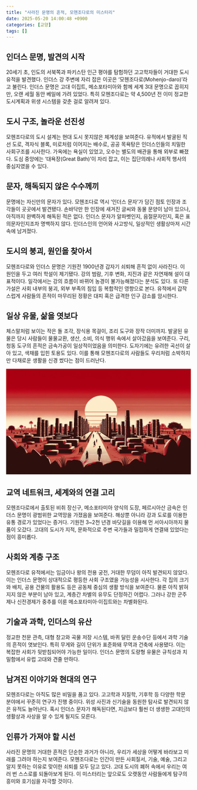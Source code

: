 ```yaml
---
title: "사라진 문명의 흔적, 모헨조다로의 미스터리"
date: 2025-05-20 14:00:48 +0900
categories: [교양]
tags: []
---
```


## 인더스 문명, 발견의 시작

20세기 초, 인도의 서북쪽과 파키스탄 인근 평야를 탐험하던 고고학자들이 거대한 도시 유적을 발견했다. 인더스 강 주변에 자리 잡은 이곳은 ‘모헨조다로(Mohenjo-daro)’라고 불린다. 인더스 문명은 고대 이집트, 메소포타미아와 함께 세계 3대 문명으로 꼽히지만, 오랜 세월 동안 베일에 가려 있었다. 특히 모헨조다로는 약 4,500년 전 이미 정교한 도시계획과 위생 시스템을 갖춘 걸로 알려져 있다.

## 도시 구조, 놀라운 선진성

모헨조다로의 도시 설계는 현대 도시 못지않은 체계성을 보여준다. 유적에서 발굴된 직선 도로, 격자식 블록, 미로처럼 이어지는 배수로, 공공 목욕탕은 인더스인들의 치밀한 사회구조를 시사한다. 가옥에는 욕실이 있었고, 오수는 별도의 배관을 통해 외부로 빠졌다. 도심 중앙에는 ‘대욕장(Great Bath)’이 자리 잡고, 이는 집단의례나 사회적 행사의 중심지였을 수 있다.

## 문자, 해독되지 않은 수수께끼

문명에는 자신만의 문자가 있다. 모헨조다로 역시 ‘인더스 문자’가 담긴 점토 인장과 조각들이 곳곳에서 발견됐다. 손바닥만 한 인장에 새겨진 글씨와 동물 문양이 남아 있으나, 아직까지 완벽하게 해독된 적은 없다. 인더스 문자가 알파벳인지, 음절문자인지, 혹은 표의문자인지조차 명백하지 않다. 인더스인의 언어와 사고방식, 일상적인 생활상마저 시간 속에 남겨졌다.

## 도시의 붕괴, 원인을 찾아서

모헨조다로와 인더스 문명은 기원전 1900년경 갑자기 쇠퇴해 흔적 없이 사라진다. 이 원인을 두고 여러 학설이 제기됐다. 강의 범람, 기후 변화, 지진과 같은 자연재해 설이 대표적이다. 일각에서는 강의 흐름이 바뀌어 농경이 불가능해졌다는 분석도 있다. 또 다른 가설은 사회 내부의 붕괴, 외부 부족의 침입 등 복합적인 영향으로 본다. 유적에서 갑작스럽게 사람들의 흔적이 마무리된 정황은 대피 혹은 급격한 인구 감소를 암시한다.

## 일상 유물, 삶을 엿보다

체스말처럼 보이는 작은 돌 조각, 장식용 목걸이, 조리 도구와 장작 더미까지. 발굴된 유물은 당시 사람들이 물물교환, 생산, 소비, 의식 행위 속에서 살아갔음을 보여준다. 구리, 청동 도구의 흔적은 금속가공이 일상적이었음을 의미한다. 도자기에는 유려한 곡선이 살아 있고, 색채를 입힌 토용도 있다. 이를 통해 모헨조다로의 사람들도 우리처럼 소박하지만 다채로운 생활을 신경 썼다는 점이 드러난다.

![모헨조다로 고대 도시의 해질녘 전경, 붉은 하늘 아래 길게 뻗은 유적들](assets/img/2025-05-20-fda4e409-1e8f-4f09-a121-f5ea4df8cb66/1747717305581.png)

## 교역 네트워크, 세계와의 연결 고리

모헨조다로에서 출토된 비취 장신구, 메소포타미아 양식의 도장, 페르시아산 금속은 인더스 문명이 광범위한 교역망을 가졌음을 보여준다. 해상뿐 아니라 강과 도로를 이용한 유통 경로가 있었다는 증거다. 기원전 3~2천 년경 바닷길을 이용해 먼 서아시아까지 물품이 오갔다. 고대의 도시가 지적, 문화적으로 주변 국가들과 밀접하게 연결돼 있었다는 점이 흥미롭다.

## 사회와 계층 구조

모헨조다로 유적에서는 임금이나 왕의 전용 궁전, 거대한 무덤이 아직 발견되지 않았다. 이는 인더스 문명이 상대적으로 평등한 사회 구조였을 가능성을 시사한다. 각 집의 크기와 배치, 공용 건물의 활용도 등은 공동체 중심의 생활 방식을 보여준다. 물론 아직 밝혀지지 않은 부분이 남아 있고, 계층간 차별의 유무도 단정하긴 어렵다. 그러나 강한 군주제나 신전경제가 중추를 이룬 메소포타미아·이집트와는 차별화된다.

## 기술과 과학, 인더스의 유산

정교한 천문 관측, 대형 창고와 곡물 저장 시스템, 바퀴 달린 운송수단 등에서 과학 기술의 흔적이 엿보인다. 특히 무게와 길이 단위가 표준화돼 무역과 건축에 사용됐다. 이는 복잡한 사회가 뒷받침되어야 가능한 일이다. 인더스 문명의 도량형 유물은 규칙성과 치밀함에서 유럽 고대와 견줄 만하다.

## 남겨진 이야기와 현대의 연구

모헨조다로는 아직도 많은 비밀을 품고 있다. 고고학과 지질학, 기후학 등 다양한 학문 분야에서 꾸준히 연구가 진행 중이다. 위성 사진과 신기술을 동원한 탐사로 발견되지 않은 유적도 늘어난다. 혹시 인더스 문자가 해독된다면, 지금보다 훨씬 더 생생한 고대인의 생활상과 사상을 알 수 있게 될지도 모른다.

## 인류가 가져야 할 시선

사라진 문명의 거대한 흔적은 단순한 과거가 아니라, 우리가 세상을 어떻게 바라보고 미래를 그려야 하는지 보여준다. 모헨조다로는 인간이 만든 사회질서, 기술, 예술, 그리고 알지 못하는 이유로 맞이한 쇠퇴를 모두 담고 있다. 고대 도시의 폐허 속에서 우리는 여러 번 스스로를 되돌아보게 된다. 이 미스터리는 앞으로도 오랫동안 사람들에게 탐구의 흥미와 호기심을 자극할 것이다.